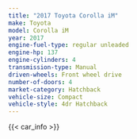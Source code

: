 ```yaml
---
title: "2017 Toyota Corolla iM"
make: Toyota
model: Corolla iM
year: 2017
engine-fuel-type: regular unleaded
engine-hp: 137
engine-cylinders: 4
transmission-type: Manual
driven-wheels: Front wheel drive
number-of-doors: 4
market-category: Hatchback
vehicle-size: Compact
vehicle-style: 4dr Hatchback
---
```


{{< car_info >}}
